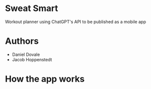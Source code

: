 # Sweat Smart

 Workout planner using ChatGPT's API to be published as a mobile app

 # Authors

 * Daniel Dovale
 * Jacob Hoppenstedt

# How the app works

